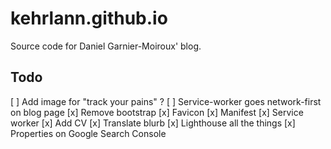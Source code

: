 # kehrlann.github.io
Source code for Daniel Garnier-Moiroux' blog.

## Todo
[ ] Add image for "track your pains" ?
[ ] Service-worker goes network-first on blog page
[x] Remove bootstrap
[x] Favicon
[x] Manifest
[x] Service worker
[x] Add CV
[x] Translate blurb
[x] Lighthouse all the things
[x] Properties on Google Search Console
